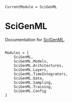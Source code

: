 ```@meta
CurrentModule = SciGenML
```

# SciGenML

Documentation for [SciGenML](https://github.com/nmucke/SciGenML.jl).

```@index
```

```@autodocs
Modules = [
    SciGenML, 
    SciGenML.Models, 
    SciGenML.Architectures, 
    SciGenML.Layers, 
    SciGenML.TimeIntegrators, 
    SciGenML.Data, 
    SciGenML.Sampling,
    SciGenML.Training,
    SciGenML.Config
]
```
